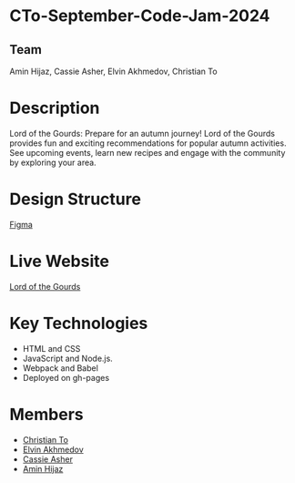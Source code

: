 # CTo-September-Code-Jam-2024

## Team
Amin Hijaz, Cassie Asher, Elvin Akhmedov, Christian To

# Description
Lord of the Gourds: Prepare for an autumn journey! Lord of the Gourds provides fun and exciting recommendations for popular autumn activities. See upcoming events, learn new recipes and engage with the community by exploring your area.

# Design Structure
[Figma](https://www.figma.com/design/EKtADmcqQ5oBP9f9lgOwDs/SeptemberCodeJam2024?node-id=0-1&node-type=canvas&t=df0nDbtSYhBFV00C-0)

# Live Website
[Lord of the Gourds](https://christiansto.github.io/CTo-September-Code-Jam-2024/)

# Key Technologies
+ HTML and CSS
+ JavaScript and Node.js.
+ Webpack and Babel
+ Deployed on gh-pages

# Members
+ [Christian To](https://github.com/ChristianSTo)
+ [Elvin Akhmedov](https://github.com/Elvinish)
+ [Cassie Asher](https://github.com/cassasher)
+ [Amin Hijaz](https://github.com/Ahijaz1)
